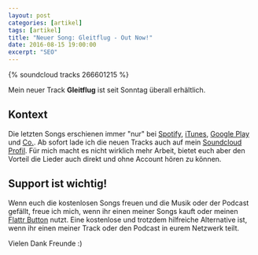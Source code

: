 ```yaml
---
layout: post
categories: [artikel]
tags: [artikel]
title: "Neuer Song: Gleitflug - Out Now!"
date: 2016-08-15 19:00:00
excerpt: "SEO"
---
```


{% soundcloud tracks 266601215 %}

Mein neuer Track **Gleitflug** ist seit Sonntag überall erhältlich.

## Kontext

Die letzten Songs erschienen immer "nur" bei [Spotify](https://play.spotify.com/artist/6oVNztHJaWh9WgyZVMOO4w?play=true&utm_source=open.spotify.com&utm_medium=open), [iTunes](https://itunes.apple.com/de/album/technik-phoniks-feat.-captain/id1087906453), [Google Play](https://play.google.com/store/search?q=klartexter&c=music) und [Co.](https://www.amazon.de/s/ref=nb_sb_noss_1?__mk_de_DE=%C3%85M%C3%85%C5%BD%C3%95%C3%91&url=search-alias%3Daps&field-keywords=klartexter).
Ab sofort lade ich die neuen Tracks auch auf mein [Soundcloud Profil](https://soundcloud.com/klartexter). Für mich macht es nicht wirklich mehr Arbeit, bietet euch aber den Vorteil die Lieder auch direkt und ohne Account hören zu können.

## Support ist wichtig!

Wenn euch die kostenlosen Songs freuen und die Musik oder der Podcast gefällt, freue ich mich, wenn ihr einen meiner Songs kauft oder meinen [Flattr Button](https://flattr.com/submit/auto?fid=j92rwl&url=http%3A%2F%2Faethermonolog.de) nutzt. Eine kostenlose und trotzdem hilfreiche Alternative ist, wenn ihr einen meiner Track oder den Podcast in eurem Netzwerk teilt.

Vielen Dank Freunde :)
